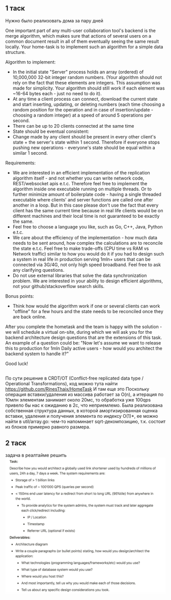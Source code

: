 ## 1 таск
Нужно было реализовать дома за пару дней

One important part of any multi-user collaboration tool's backend is the merge algorithm, which makes sure that actions of several users on a common document result in all of them eventually seeing the same result locally. Your home-task is to implement such an algorithm for a simple data structure.

Algorithm to implement:

- In the initial state "Server" process holds an array (ordered) of 10,000,000 32-bit integer random numbers. (Your algorithm should not rely on the fact that these elements are integers. This assumption was made for simplicity. Your algorithm should still work if each element was ~16-64 bytes each - just no need to do it).
- At any time a client process can connect, download the current state and start inserting, updating, or deleting numbers (each time choosing a random position for the operation and in case of insertion/update - choosing a random integer) at a speed of around 5 operations per second.
- There can be up to 20 clients connected at the same time
- State should be eventual consistent:
- Change made by any client should be present in every other client's state + the server's state within 1 second. Therefore if everyone stops pushing new operations - everyone's state should be equal within a similar 1 second.

Requirements:

- We are interested in an efficient implementation of the replication algorithm itself - and not whether you can write network code, REST/websocket apis e.t.c. Therefore feel free to implement the algorithm inside one executable running on multiple threads. Or to further minimize amount of boilerplate code - having a single threaded executable where clients' and server functions are called one after another in a loop. But in this case please don't use the fact that every client has the same current time because in real life clients would be on different machines and their local time is not guaranteed to be exactly the same.
- Feel free to choose a language you like, such as Go, C++, Java, Python e.t.c.
- We care about the efficiency of the implementation - how much data needs to be sent around, how complex the calculations are to reconcile the state e.t.c. Feel free to make trade-offs (CPU time vs RAM vs Network traffic) similar to how you would do it if you had to design such a system in real life in production serving 1mln+ users that can be connected via 3G/4G, not only high speed broadband. Feel free to ask any clarifying questions.
- Do not use external libraries that solve the data synchronization problem. We are interested in your ability to design efficient algorithms, not your github/stackoverflow search skills.

Bonus points:

- Think how would the algorithm work if one or several clients can work "offline" for a few hours and the state needs to be reconciled once they are back online.

After you complete the hometask and the team is happy with the solution - we will schedule a virtual on-site, during which we will ask you for the backend architecture design questions that are the extensions of this task. An example of a question could be: "Now let's assume we want to release this to production for 1mln Daily active users - how would you architect the backend system to handle it?"

Good luck!

##

По сути решение в CRDT/OT (Conflict-free replicated data type / Operational Transformations), код можно тута найти
https://github.com/RinesThaix/HomeTask
И там еще это
Поскольку операция вставки/удаления из массива работает за O(n), а итерация по 10млн элементам занимает около 20мс, то обработка уже 100qps привело бы нас к ожиданию в 2с, что неприемлемо. Была реализована собственная структура данных, в которой амортизированная оценка вставки, удаления и получения элемента по индексу O(1)*, ее можно найти в util/array.go: чем-то напоминает sqrt-декомпозицию, т.к. состоит из блоков примерно равного размера.

## 2 таск
задача в реалтайме решить
![second task](../_media/img/principal_task.jpg)